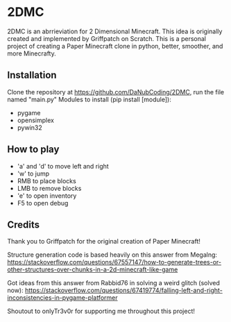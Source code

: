 # 2DMC
2DMC is an abrrieviation for 2 Dimensional Minecraft. This idea is originally created and implemented by Griffpatch on Scratch. This is a personal project of creating a Paper Minecraft clone in python, better, smoother, and more Minecrafty. 

## Installation
Clone the repository at https://github.com/DaNubCoding/2DMC, run the file named "main.py"
Modules to install (pip install [module]):
- pygame
- opensimplex
- pywin32

## How to play
- 'a' and 'd' to move left and right
- 'w' to jump
- RMB to place blocks
- LMB to remove blocks
- 'e' to open inventory
- F5 to open debug

## Credits
Thank you to Griffpatch for the original creation of Paper Minecraft!

Structure generation code is based heavily on this answer from Megalng: https://stackoverflow.com/questions/67557147/how-to-generate-trees-or-other-structures-over-chunks-in-a-2d-minecraft-like-game

Got ideas from this answer from Rabbid76 in solving a weird glitch (solved now): https://stackoverflow.com/questions/67419774/falling-left-and-right-inconsistencies-in-pygame-platformer

Shoutout to onlyTr3v0r for supporting me throughout this project!
